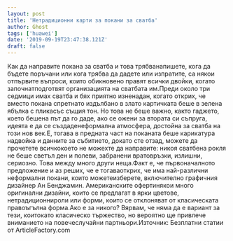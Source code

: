 ```yaml
---
layout: post
title: 'Нетрадиционни карти за покани за сватба'
author: Ghost
tags: ['huawei']
date: '2019-09-19T23:47:38.121Z'
draft: false
---
```


Как да направите покана за сватба и това трябванапишете, кога да бъдете поръчани или кога трябва да дадете или изпратите, са някои отпървите въпроси, които обикновено правят всички двойки, когато започнатподготвят организацията на сватбата им.Преди около три седмици имах сватба и бях приятно изненадан, когато открих, че вместо покана спретнато издълбано в злато картичката беше в зелена ябълка с пликасъс същия тон. Но това не беше важно, както гаджето, което бешена път да го даде, ако се ожени за втората си съпруга, идеята е да се създаденеформална атмосфера, достойна за сватба на този нов век.Е, тогава в предната част на поканата беше карикатура надвойка и данните за събитието, докато сте отзад, можете да прочетете всичкокоето не можехте да направите: никоя сватбена рокля не беше светъл ден и полеви, забранени вратовръзки, излишни, сериозно. Това между много други неща.Факт е, че първоначалното предложение и аз реших, че е тогаваоткрих, че има най-различни неформални покани, които можетеизберете, включително графичния дизайнер Ан Бенджамин. Американските офертинякои много оригинални дизайни, които се предлагат в ярки цветове, нетрадиционнироли или форми, които се отклоняват от класическата правоъгълна форма.Ако е за никого? Вярвам, че няма да е вариант за тези, коитокато класическо тържество, но вероятно ще привлече вниманието на повечеслучайни партньори.Източник: Безплатни статии от ArticleFactory.com
